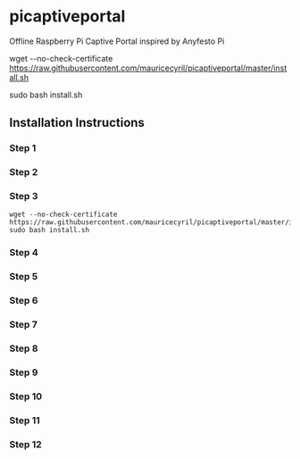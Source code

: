 # picaptiveportal
Offline Raspberry Pi Captive Portal inspired by Anyfesto Pi

wget --no-check-certificate  https://raw.githubusercontent.com/mauricecyril/picaptiveportal/master/install.sh

sudo bash install.sh


## Installation Instructions
### Step 1
### Step 2
### Step 3
```shell
wget --no-check-certificate  https://raw.githubusercontent.com/mauricecyril/picaptiveportal/master/install.sh
sudo bash install.sh
```

### Step 4
### Step 5
### Step 6
### Step 7
### Step 8
### Step 9
### Step 10
### Step 11
### Step 12
